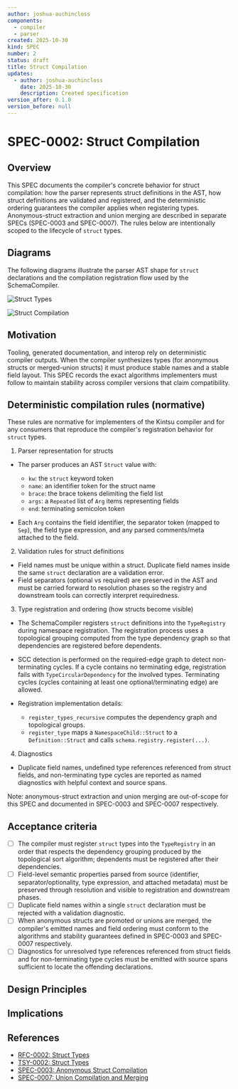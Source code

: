 ```yaml
---
author: joshua-auchincloss
components:
  - compiler
  - parser
created: 2025-10-30
kind: SPEC
number: 2
status: draft
title: Struct Compilation
updates:
  - author: joshua-auchincloss
    date: 2025-10-30
    description: Created specification
version_after: 0.1.0
version_before: null
---
```


# SPEC-0002: Struct Compilation

## Overview

This SPEC documents the compiler's concrete behavior for struct compilation: how the parser represents struct definitions in the AST, how struct definitions are validated and registered, and the deterministic ordering guarantees the compiler applies when registering types. Anonymous-struct extraction and union merging are described in separate SPECs (SPEC-0003 and SPEC-0007). The rules below are intentionally scoped to the lifecycle of `struct` types.

## Diagrams

The following diagrams illustrate the parser AST shape for `struct` declarations and the compilation registration flow used by the SchemaCompiler.

![Struct Types](../../../../diagrams/struct_types.png)

![Struct Compilation](../../../../diagrams/struct_compilation.png)

## Motivation

Tooling, generated documentation, and interop rely on deterministic compiler outputs. When the compiler synthesizes types (for anonymous structs or merged-union structs) it must produce stable names and a stable field layout. This SPEC records the exact algorithms implementers must follow to maintain stability across compiler versions that claim compatibility.

## Deterministic compilation rules (normative)

These rules are normative for implementers of the Kintsu compiler and for any consumers that reproduce the compiler's registration behavior for `struct` types.

1. Parser representation for structs

- The parser produces an AST `Struct` value with:
  - `kw`: the `struct` keyword token
  - `name`: an identifier token for the struct name
  - `brace`: the brace tokens delimiting the field list
  - `args`: a `Repeated` list of `Arg` items representing fields
  - `end`: terminating semicolon token

- Each `Arg` contains the field identifier, the separator token (mapped to `Sep`), the field type expression, and any parsed comments/meta attached to the field.

2. Validation rules for struct definitions

- Field names must be unique within a struct. Duplicate field names inside the same `struct` declaration are a validation error.
- Field separators (optional vs required) are preserved in the AST and must be carried forward to resolution phases so the registry and downstream tools can correctly interpret requiredness.

3. Type registration and ordering (how structs become visible)

- The SchemaCompiler registers `struct` definitions into the `TypeRegistry` during namespace registration. The registration process uses a topological grouping computed from the type dependency graph so that dependencies are registered before dependents.
- SCC detection is performed on the required-edge graph to detect non-terminating cycles. If a cycle contains no terminating edge, registration fails with `TypeCircularDependency` for the involved types. Terminating cycles (cycles containing at least one optional/terminating edge) are allowed.

- Registration implementation details:
  - `register_types_recursive` computes the dependency graph and topological groups.
  - `register_type` maps a `NamespaceChild::Struct` to a `Definition::Struct` and calls `schema.registry.register(...)`.

4. Diagnostics

- Duplicate field names, undefined type references referenced from struct fields, and non-terminating type cycles are reported as named diagnostics with helpful context and source spans.

Note: anonymous-struct extraction and union merging are out-of-scope for this SPEC and documented in SPEC-0003 and SPEC-0007 respectively.

## Acceptance criteria

- [ ] The compiler must register `struct` types into the `TypeRegistry` in an order that respects the dependency grouping produced by the topological sort algorithm; dependents must be registered after their dependencies.
- [ ] Field-level semantic properties parsed from source (identifier, separator/optionality, type expression, and attached metadata) must be preserved through resolution and visible to registration and downstream phases.
- [ ] Duplicate field names within a single `struct` declaration must be rejected with a validation diagnostic.
- [ ] When anonymous structs are promoted or unions are merged, the compiler's emitted names and field ordering must conform to the algorithms and stability guarantees defined in SPEC-0003 and SPEC-0007 respectively.
- [ ] Diagnostics for unresolved type references referenced from struct fields and for non-terminating type cycles must be emitted with source spans sufficient to locate the offending declarations.

## Design Principles

<!-- todo -->

## Implications

<!-- todo -->

## References

- [RFC-0002: Struct Types](../rfc/RFC-0002.md)
- [TSY-0002: Struct Types](../tsy/TSY-0002.md)
- [SPEC-0003: Anonymous Struct Compilation](./SPEC-0003.md)
- [SPEC-0007: Union Compilation and Merging](./SPEC-0007.md)
